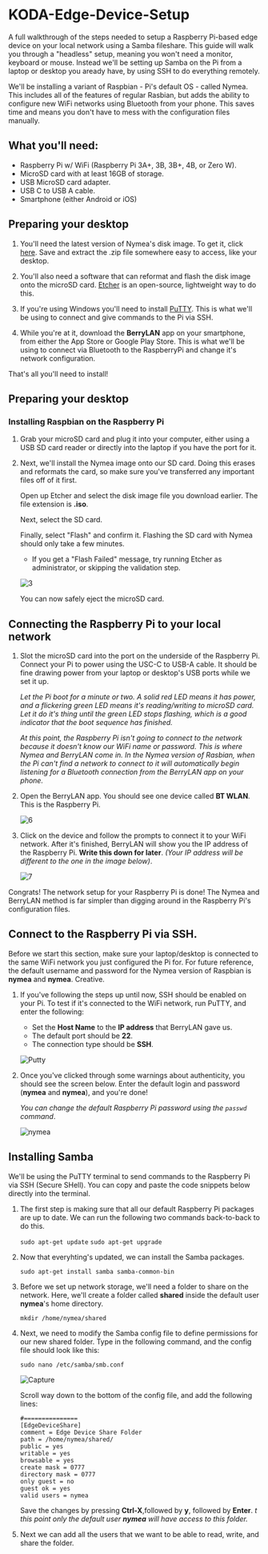 # KODA-Edge-Device-Setup
A full walkthrough of the steps needed to setup a Raspberry Pi-based edge device on your local network using a Samba fileshare. This guide will walk you through a "headless" setup, meaning you won't need a monitor, keyboard or mouse. Instead we'll be setting up Samba on the Pi from a laptop or desktop you aready have, by using SSH to do everything remotely.

We'll be installing a variant of Raspbian - Pi's default OS - called Nymea. This includes all of the features of regular Rasbian, but adds the ability to configure new WiFi networks using Bluetooth from your phone. This saves time and means you don't have to mess with the configuration files manually.

## What you'll need:
- Raspberry Pi w/ WiFi (Raspberry Pi 3A+, 3B, 3B+, 4B, or Zero W).
- MicroSD card with at least 16GB of storage.
- USB MicroSD card adapter.
- USB C to USB A cable.
- Smartphone (either Android or iOS)

## Preparing your desktop
1. You'll need the latest version of Nymea's disk image. To get it, click [here](https://downloads.nymea.io/images/raspberrypi/latest). Save and extract the .zip file somewhere easy to access, like your desktop.

2. You'll also need a software that can reformat and flash the disk image onto the microSD card. [Etcher](https://www.balena.io/etcher/) is an open-source, lightweight way to do this.

3. If you're using Windows you'll need to install [PuTTY](https://www.puttygen.com/download.php?val=4). This is what we'll be using to connect and give commands to the Pi via SSH.

4. While you're at it, download the **BerryLAN** app on your smartphone, from either the App Store or Google Play Store. This is what we'll be using to connect via Bluetooth to the RaspberryPi and change it's network configuration.

That's all you'll need to install!

## Preparing your desktop

### Installing Raspbian on the Raspberry Pi
1. Grab your microSD card and plug it into your computer, either using a USB SD card reader or directly into the laptop if you have the port for it. 

2. Next, we'll install the Nymea image onto our SD card. Doing this erases and reformats the card, so make sure you've transferred any important files off of it first.
 
   Open up Etcher and select the disk image file you download earlier. The file extension is **.iso**.
   
   Next, select the SD card.
   
   Finally, select "Flash" and confirm it. Flashing the SD card with Nymea should only take a few minutes.
      - If you get a "Flash Failed" message, try running Etcher as administrator, or skipping the validation step.
   
    
   ![3](https://user-images.githubusercontent.com/36873627/129815716-d4207c58-f2ac-4ffa-b717-2c27a511dcc5.JPG)


   You can now safely eject the microSD card.

## Connecting the Raspberry Pi to your local network
1. Slot the microSD card into the port on the underside of the Raspberry Pi. Connect your Pi to power using the USC-C to USB-A cable. It should be fine drawing power from your laptop or desktop's USB ports while we set it up.

   *Let the Pi boot for a minute or two. A solid red LED means it has power, and a flickering green LED means it's reading/writing to     microSD card. Let it do it's thing until the green LED stops flashing, which is a good indicator that the boot sequence has finished.*

   *At this point, the Raspberry Pi isn't going to connect to the network because it doesn't know our WiFi name or password. This is where Nymea and BerryLAN come in. In the Nymea version of Rasbian, when the Pi can't find a network to connect to it will automatically begin listening for a Bluetooth connection from the BerryLAN app on your phone.*

2. Open the BerryLAN app. You should see one device called **BT WLAN**. This is the Raspberry Pi.

   ![6](https://user-images.githubusercontent.com/36873627/129817256-2f8bf219-9b45-4da4-b52d-1dd39bce300a.png)

3. Click on the device and follow the prompts to connect it to your WiFi network. After it's finished, BerryLAN will show you the IP address of the Raspberry Pi. **Write this down for later**. *(Your IP address will be different to the one in the image below)*.

   ![7](https://user-images.githubusercontent.com/36873627/129817396-94af6f1e-399d-4c2b-9a71-d572eea154bb.png)

Congrats! The network setup for your Raspberry Pi is done! The Nymea and BerryLAN method is far simpler than digging around in the Raspberry Pi's configuration files.

## Connect to the Raspberry Pi via SSH.
Before we start this section, make sure your laptop/desktop is connected to the same WiFi network you just configured the Pi for.
For future reference, the default username and password for the Nymea version of Raspbian is **nymea** and **nymea**. Creative.

1. If you've following the steps up until now, SSH should be enabled on your Pi. To test if it's connected to the WiFi network, run PuTTY, and enter the following:
   - Set the **Host Name** to the **IP address** that BerryLAN gave us.
   - The default port should be **22**.
   - The connection type should be **SSH**.

   ![Putty](https://user-images.githubusercontent.com/36873627/129817991-5b2e05cb-c884-4144-b760-38d6b37f5743.JPG)


2. Once you've clicked through some warnings about authenticity, you should see the screen below. Enter the default login and 
   password (**nymea** and **nymea**), and you're done!
   
   *You can change the default Raspberry Pi password using the ```passwd``` command*.
   
   ![nymea](https://user-images.githubusercontent.com/36873627/129818213-181cc7db-443a-4ad0-8bfc-fad7b1412ad1.png)


## Installing Samba

We'll be using the PuTTY terminal to send commands to the Raspberry Pi via SSH (Secure SHell). You can copy and paste the code snippets below directly into the terminal.

1. The first step is making sure that all our default Raspberry Pi packages are up to date. We can run the following two commands back-to-back to do this.

   ```sudo apt-get update```
   ```sudo apt-get upgrade```
   
2. Now that everyhting's updated, we can install the Samba packages.

   ```sudo apt-get install samba samba-common-bin```

3. Before we set up network storage, we'll need a folder to share on the network. Here, we'll create a folder called **shared** inside the default user **nymea**'s home directory.

   ```mkdir /home/nymea/shared```
   
4. Next, we need to modify the Samba config file to define permissions for our new shared folder. Type in the following command, and the config file should look like this:

   ```sudo nano /etc/samba/smb.conf```

   ![Capture](https://user-images.githubusercontent.com/36873627/129819802-c03f1ac1-3bbd-4118-9d2e-278e39d92215.PNG)

   Scroll way down to the bottom of the config file, and add the following lines:
   
   ```
   #===============
   [EdgeDeviceShare]
   comment = Edge Device Share Folder
   path = /home/nymea/shared/
   public = yes
   writable = yes
   browsable = yes
   create mask = 0777
   directory mask = 0777
   only guest = no
   guest ok = yes
   valid users = nymea
   ```
   
   Save the changes by pressing **Ctrl-X**,followed by **y**, followed by **Enter**.
   *t this point only the default user **nymea** will have access to this folder.*
   
5. Next we can add all the users that we want to be able to read, write, and share the folder.
 
   
   
   


